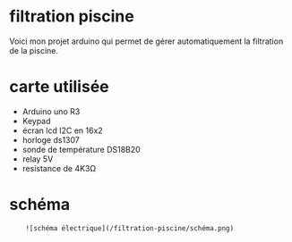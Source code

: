 # filtration piscine
 
 Voici mon projet arduino qui permet de gérer automatiquement la filtration de la piscine.

 # carte utilisée

 - Arduino uno R3
 - Keypad
 - écran lcd I2C en 16x2
 - horloge ds1307
 - sonde de température DS18B20
 - relay 5V
 - resistance de 4K3Ω

 # schéma

        ![schéma électrique](/filtration-piscine/schéma.png)